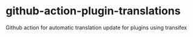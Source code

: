 # github-action-plugin-translations
Github action for automatic translation update for plugins using transifex
